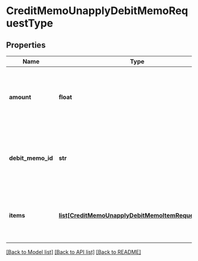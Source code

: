 # CreditMemoUnapplyDebitMemoRequestType

## Properties
Name | Type | Description | Notes
------------ | ------------- | ------------- | -------------
**amount** | **float** | The credit memo amount to be unapplied from the debit memo.  | 
**debit_memo_id** | **str** | The unique ID of the debit memo that the credit memo is unapplied from.  | 
**items** | [**list[CreditMemoUnapplyDebitMemoItemRequestType]**](CreditMemoUnapplyDebitMemoItemRequestType.md) | Container for items. The maximum number of items is 1,000.  | [optional] 

[[Back to Model list]](../README.md#documentation-for-models) [[Back to API list]](../README.md#documentation-for-api-endpoints) [[Back to README]](../README.md)


